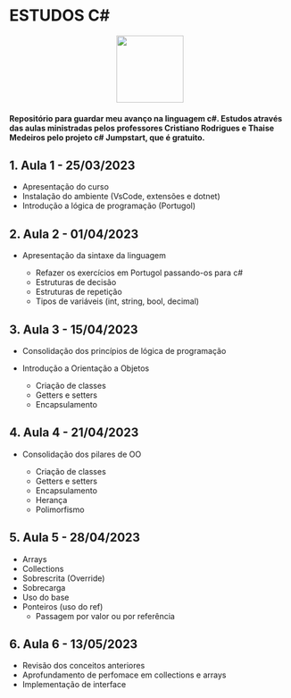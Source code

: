 <h1> ESTUDOS C# </h1>

<p align="center">
<img src="https://cdn.jsdelivr.net/gh/devicons/devicon/icons/csharp/csharp-plain.svg" width="120px"/>
</p>


<h4>
Repositório para guardar meu avanço na linguagem c#. Estudos através das aulas ministradas pelos professores Cristiano Rodrigues e Thaise Medeiros pelo projeto c# Jumpstart, que é gratuito.
</h4>

## 1. Aula 1 - 25/03/2023

  - Apresentação do curso 
  - Instalação do ambiente (VsCode, extensões e dotnet)
  - Introdução a lógica de programação (Portugol)

## 2. Aula 2 - 01/04/2023

  - Apresentação da sintaxe da linguagem 
    
    - Refazer os exercícios em Portugol passando-os para c#
    - Estruturas de decisão
    - Estruturas de repetição
    - Tipos de variáveis (int, string, bool, decimal)
   
## 3. Aula 3 - 15/04/2023

  - Consolidação dos princípios de lógica de programação
  - Introdução a Orientação a Objetos
  
      - Criação de classes
      - Getters e setters 
      - Encapsulamento
      
## 4. Aula 4 - 21/04/2023

  - Consolidação dos pilares de OO

      - Criação de classes
      - Getters e setters 
      - Encapsulamento
      - Herança 
      - Polimorfismo

## 5. Aula 5 - 28/04/2023

  - Arrays
  - Collections
  - Sobrescrita (Override)
  - Sobrecarga
  - Uso do base
  - Ponteiros (uso do ref)
    - Passagem por valor ou por referência  

## 6. Aula 6 - 13/05/2023

  - Revisão dos conceitos anteriores
  - Aprofundamento de perfomace em collections e arrays 
  - Implementação de interface
